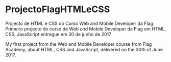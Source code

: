 # ProjectoFlagHTMLeCSS
Projecto de HTML e CSS do Curso Web and Mobile Developer da Flag
Primeiro projecto do curso de Web and Mobile Developer da Flag em HTML, CSS, JavaScript entregue em 30 de junho de 2017

My first project from the Web and Mobile Developer course from Flag Academy, about HTML, CSS and JavaScript, delivered on the 30th of June 2017.
